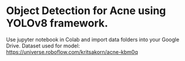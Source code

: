 # Object Detection for Acne using YOLOv8 framework.

Use jupyter notebook in Colab and import data folders into your Google Drive.
Dataset used for model: https://universe.roboflow.com/kritsakorn/acne-kbm0q
